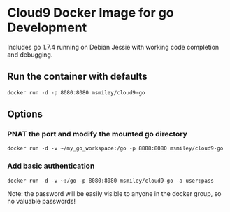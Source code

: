 # Cloud9 Docker Image for go Development

Includes go 1.7.4 running on Debian Jessie with working code completion and debugging.

## Run the container with defaults

```
docker run -d -p 8080:8080 msmiley/cloud9-go
```

## Options

### PNAT the port and modify the mounted go directory

```
docker run -d -v ~/my_go_workspace:/go -p 8888:8080 msmiley/cloud9-go
```


### Add basic authentication

```
docker run -d -v ~:/go -p 8080:8080 msmiley/cloud9-go -a user:pass
```

Note: the password will be easily visible to anyone in the docker group, so no valuable passwords!
